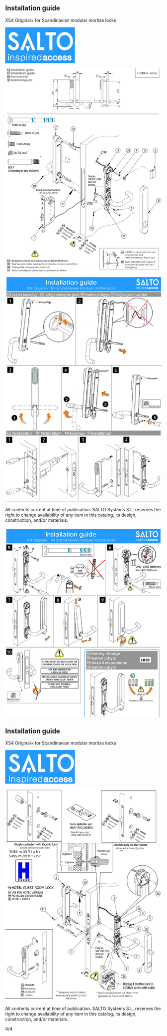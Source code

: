 ## **Installation guide**

XS4 Original+ for Scandinavian modular mortise locks

![](_page_0_Picture_2.jpeg)

![](_page_0_Figure_3.jpeg)

![](_page_1_Figure_0.jpeg)

All contents current at time of publication. SALTO Systems S.L. reserves the right to change availability of any item in this catalog, its design, construction, and/or materials.

![](_page_2_Figure_0.jpeg)

## **Installation guide**

XS4 Original+ for Scandinavian modular mortise locks

![](_page_3_Picture_2.jpeg)

![](_page_3_Figure_3.jpeg)

All contents current at time of publication. SALTO Systems S.L. reserves the right to change availability of any item in this catalog, its design, construction, and/or materials.

4/4